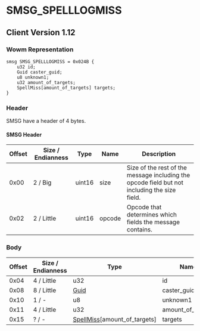 # SMSG_SPELLLOGMISS
## Client Version 1.12

### Wowm Representation
```rust,ignore
smsg SMSG_SPELLLOGMISS = 0x024B {
    u32 id;
    Guid caster_guid;
    u8 unknown1;
    u32 amount_of_targets;
    SpellMiss[amount_of_targets] targets;
}
```
### Header
SMSG have a header of 4 bytes.

#### SMSG Header
| Offset | Size / Endianness | Type   | Name   | Description |
| ------ | ----------------- | ------ | ------ | ----------- |
| 0x00   | 2 / Big           | uint16 | size   | Size of the rest of the message including the opcode field but not including the size field.|
| 0x02   | 2 / Little        | uint16 | opcode | Opcode that determines which fields the message contains.|
### Body
| Offset | Size / Endianness | Type | Name | Description |
| ------ | ----------------- | ---- | ---- | ----------- |
| 0x04 | 4 / Little | u32 | id |  |
| 0x08 | 8 / Little | [Guid](../spec/packed-guid.md) | caster_guid |  |
| 0x10 | 1 / - | u8 | unknown1 |  |
| 0x11 | 4 / Little | u32 | amount_of_targets |  |
| 0x15 | ? / - | [SpellMiss](spellmiss.md)[amount_of_targets] | targets |  |
